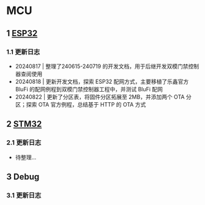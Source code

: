 # MCU

<!-- 搜索00-MCU路径下的项目结构，罗列文章在下面 -->

## 1 [ESP32](ESP32/index.md)

### 1.1 更新日志

- 20240817 | 整理了240615-240719 的开发文档，用于后继开发双模门禁控制器查阅使用
- 20240818 | 更新开发文档，探索 ESP32 配网方式，主要移植了乐鑫官方 BluFi 的配网例程到双模门禁控制器工程中，并测试 BluFi 配网
- 20240822 | 更新了分区表，将固件分区拓展至 2MB，并添加两个 OTA 分区；探索 OTA 官方例程，总结基于 HTTP 的 OTA 方式

## 2 [STM32](STM32/00-STM32总述.md)

### 2.1 更新日志

- 待整理...

## 3 Debug

### 3.1 更新日志

